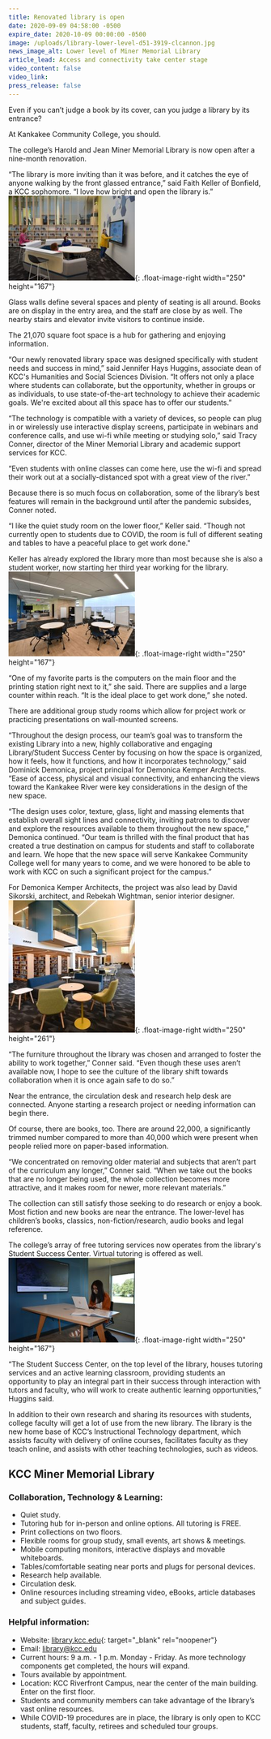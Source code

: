 ```yaml
---
title: Renovated library is open
date: 2020-09-09 04:58:00 -0500
expire_date: 2020-10-09 00:00:00 -0500
image: /uploads/library-lower-level-d51-3919-clcannon.jpg
news_image_alt: Lower level of Miner Memorial Library
article_lead: Access and connectivity take center stage
video_content: false
video_link:
press_release: false
---
```


Even if you can’t judge a book by its cover, can you judge a library by its entrance?

At Kankakee Community College, you should.

The college’s Harold and Jean Miner Memorial Library is now open after a nine-month renovation.

“The library is more inviting than it was before, and it catches the eye of anyone walking by the front glassed entrance,” said Faith Keller of Bonfield, a KCC sophomore. “I love how bright and open the library is.”![](/uploads/interactive-screen-dsc-0885-article.jpg){: .float-image-right width="250" height="167"}

Glass walls define several spaces and plenty of seating is all around. Books are on display in the entry area, and the staff are close by as well. The nearby stairs and elevator invite visitors to continue inside.

The 21,070 square foot space is a hub for gathering and enjoying information.

“Our newly renovated library space was designed specifically with student needs and success in mind,” said Jennifer Hays Huggins, associate dean of KCC's Humanities and Social Sciences Division. “It offers not only a place where students can collaborate, but the opportunity, whether in groups or as individuals, to use state-of-the-art technology to achieve their academic goals. We're excited about all this space has to offer our students.”

“The technology is compatible with a variety of devices, so people can plug in or wirelessly use interactive display screens, participate in webinars and conference calls, and use wi-fi while meeting or studying solo,” said Tracy Conner, director of the Miner Memorial Library and academic support services for KCC.

“Even students with online classes can come here, use the wi-fi and spread their work out at a socially-distanced spot with a great view of the river.”

Because there is so much focus on collaboration, some of the library’s best features will remain in the background until after the pandemic subsides, Conner noted.

“I like the quiet study room on the lower floor,” Keller said. “Though not currently open to students due to COVID, the room is full of different seating and tables to have a peaceful place to get work done."

Keller has already explored the library more than most because she is also a student worker, now starting her third year working for the library.![](/uploads/study-areas-d51-3854-tc-article.JPG){: .float-image-right width="250" height="167"}

“One of my favorite parts is the computers on the main floor and the printing station right next to it,” she said. There are supplies and a large counter within reach. “It is the ideal place to get work done,” she noted.

There are additional group study rooms which allow for project work or practicing presentations on wall-mounted screens.

“Throughout the design process, our team’s goal was to transform the existing Library into a new, highly collaborative and engaging Library/Student Success Center by focusing on how the space is organized, how it feels, how it functions, and how it incorporates technology,” said Dominick Demonica, project principal for Demonica Kemper Architects. “Ease of access, physical and visual connectivity, and enhancing the views toward the Kankakee River were key considerations in the design of the new space.

“The design uses color, texture, glass, light and massing elements that establish overall sight lines and connectivity, inviting patrons to discover and explore the resources available to them throughout the new space,” Demonica continued. “Our team is thrilled with the final product that has created a true destination on campus for students and staff to collaborate and learn. We hope that the new space will serve Kankakee Community College well for many years to come, and we were honored to be able to work with KCC on such a significant project for the campus.”

For Demonica Kemper Architects, the project was also lead by David Sikorski, architect, and Rebekah Wightman, senior interior designer.![](/uploads/library-lower-level-d51-3919-clcannon-article.jpg){: .float-image-right width="250" height="261"}

“The furniture throughout the library was chosen and arranged to foster the ability to work together,” Conner said. “Even though these uses aren’t available now, I hope to see the culture of the library shift towards collaboration when it is once again safe to do so.”

Near the entrance, the circulation desk and research help desk are connected. Anyone starting a research project or needing information can begin there.

Of course, there are books, too. There are around 22,000, a significantly trimmed number compared to more than 40,000 which were present when people relied more on paper-based information.

“We concentrated on removing older material and subjects that aren’t part of the curriculum any longer,” Conner said. “When we take out the books that are no longer being used, the whole collection becomes more attractive, and it makes room for newer, more relevant materials.”

The collection can still satisfy those seeking to do research or enjoy a book. Most fiction and new books are near the entrance. The lower-level has children’s books, classics, non-fiction/research, audio books and legal reference.

The college’s array of free tutoring services now operates from the library's Student Success Center. Virtual tutoring is offered as well.![](/uploads/neyda-molina-tutor-dsc-0784-article.jpg){: .float-image-right width="250" height="167"}

“The Student Success Center, on the top level of the library, houses tutoring services and an active learning classroom, providing students an opportunity to play an integral part in their success through interaction with tutors and faculty, who will work to create authentic learning opportunities,” Huggins said.

In addition to their own research and sharing its resources with students, college faculty will get a lot of use from the new library. The library is the new home base of KCC’s Instructional Technology department, which assists faculty with delivery of online courses, facilitates faculty as they teach online, and assists with other teaching technologies, such as videos.

## **KCC Miner Memorial Library**

### **Collaboration, Technology & Learning:**

* Quiet study.
* Tutoring hub for in-person and online options. All tutoring is FREE.
* Print collections on two floors.
* Flexible rooms for group study, small events, art shows & meetings.
* Mobile computing monitors, interactive displays and movable whiteboards.
* Tables/comfortable seating near ports and plugs for personal devices.
* Research help available.
* Circulation desk.
* Online resources including streaming video, eBooks, article databases and subject guides.

### **Helpful information:**

* Website:&nbsp;[library.kcc.edu](https://library.kcc.edu/){: target="_blank" rel="noopener"}
* Email: [library@kcc.edu](mailto:library@kcc.edu)
* Current hours: 9 a.m. - 1 p.m. Monday - Friday. As more technology components get completed, the hours will expand.
* Tours available by appointment.
* Location: KCC Riverfront Campus, near the center of the main building. Enter on the first floor.
* Students and community members can take advantage of the library’s vast online resources.
* While COVID-19 procedures are in place, the library is only open to KCC students, staff, faculty, retirees and scheduled tour groups.